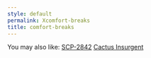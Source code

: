 ```yaml
---
style: default
permalink: Xcomfort-breaks
title: comfort-breaks
---
```

You may also like:
[SCP-2842](http://scp-wiki.net/scp-2842)
[Cactus Insurgent](http://scp-wiki.net/cactus-insurgent)